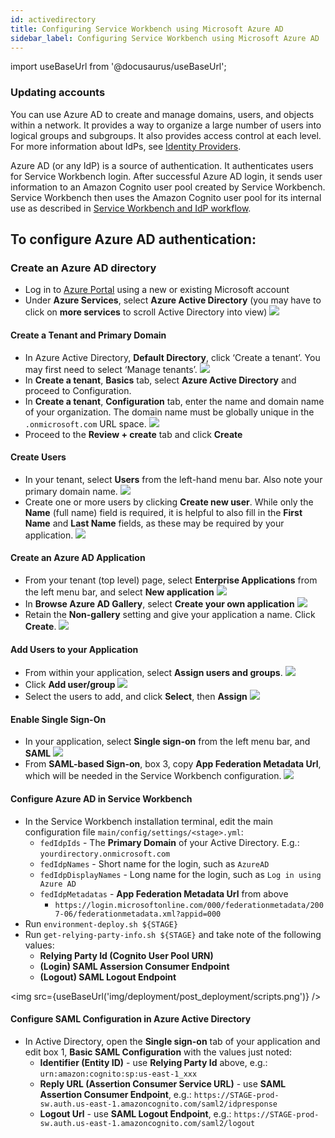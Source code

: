 ```yaml
---
id: activedirectory
title: Configuring Service Workbench using Microsoft Azure AD
sidebar_label: Configuring Service Workbench using Microsoft Azure AD
---
```

import useBaseUrl from '@docusaurus/useBaseUrl';

### Updating accounts

You can use Azure AD to create and manage domains, users, and objects within a network. It provides a way to organize a large number of users into logical groups and subgroups. It also provides access control at each level. For more information about IdPs, see [Identity Providers](https://docs.microsoft.com/en-us/azure/active-directory/external-identities/identity-providers).

Azure AD (or any IdP) is a source of authentication. It authenticates users for Service Workbench login. After successful Azure AD login, it sends user information to an Amazon Cognito user pool created by Service Workbench. Service Workbench then uses the Amazon Cognito user pool for its internal use as described in [Service Workbench and IdP workflow](/configuration_guide/workflow).

## To configure Azure AD authentication:

### Create an Azure AD directory
* Log in to [Azure Portal](https://portal.azure.com) using a new or existing Microsoft account
* Under **Azure Services**, select **Azure Active Directory** (you may have to click on **more services** to scroll Active Directory into view)
![](../images/active_directory_00.png)

#### Create a Tenant and Primary Domain
* In Azure Active Directory, **Default Directory**, click ‘Create a tenant’.  You may first need to select ‘Manage tenants’.
![](../images/active_directory_07.png)
* In **Create a tenant**, **Basics** tab, select **Azure Active Directory** and proceed to Configuration.
* In **Create a tenant**, **Configuration** tab, enter the name and domain name of your organization.  The domain name must be globally unique in the `.onmicrosoft.com`  URL space.
![](../images/active_directory_08.png)
* Proceed to the **Review + create** tab and click **Create**

#### Create Users
* In your tenant, select **Users** from the left-hand menu bar. Also note your primary domain name.
![](../images/active_directory_09.png)
* Create one or more users by clicking **Create new user**.  While only the **Name** (full name) field is required, it is helpful to also fill in the **First Name** and **Last Name** fields, as these may be required by your application.
![](../images/active_directory_10.png)

#### Create an Azure AD Application
* From your tenant (top level) page, select **Enterprise Applications** from the left menu bar, and select **New application**
![](../images/active_directory_01.png)
* In **Browse Azure AD Gallery**, select **Create your own application**
![](../images/active_directory_11.png)
* Retain the **Non-gallery** setting and give your application a name.  Click **Create**.
![](../images/active_directory_03.png)

#### Add Users to your Application
* From within your application, select **Assign users and groups**.
![](../images/active_directory_12.png)
* Click **Add user/group**
![](../images/active_directory_13.png)
* Select the users to add, and click **Select**, then **Assign**
![](../images/active_directory_14.png)

#### Enable Single Sign-On
* In your application, select **Single sign-on** from the left menu bar, and **SAML**
![](../images/active_directory_15.png)
* From **SAML-based Sign-on**, box 3, copy **App Federation Metadata Url**, which will be needed in the Service Workbench configuration.
![](../images/active_directory_16.png)

#### Configure Azure AD in Service Workbench
* In the Service Workbench installation terminal, edit the main configuration file `main/config/settings/<stage>.yml`:
	* `fedIdpIds` - The **Primary Domain** of your Active Directory.  E.g.: `yourdirectory.onmicrosoft.com`
	* `fedIdpNames` - Short name for the login, such as `AzureAD`
	* `fedIdpDisplayNames` - Long name for the login, such as `Log in using Azure AD`
	* `fedIdpMetadatas` - **App Federation Metadata Url** from above
		* `https://login.microsoftonline.com/000/federationmetadata/2007-06/federationmetadata.xml?appid=000`
* Run `environment-deploy.sh ${STAGE}`
* Run `get-relying-party-info.sh ${STAGE}` and take note of the following values:
	* **Relying Party Id (Cognito User Pool URN)**
	* **(Login) SAML Assersion Consumer Endpoint**
	* **(Logout) SAML Logout Endpoint**
    
<img src={useBaseUrl('img/deployment/post_deployment/scripts.png')} />

#### Configure SAML Configuration in Azure Active Directory
* In Active Directory, open the **Single sign-on** tab of your application and edit box 1, **Basic SAML Configuration** with the values just noted:
	* **Identifier (Entity ID)** - use **Relying Party Id** above, e.g.: `urn:amazon:cognito:sp:us-east-1_xxx`
	* **Reply URL (Assertion Consumer Service URL)** - use **SAML Assertion Consumer Endpoint**, e.g.: `https://STAGE-prod-sw.auth.us-east-1.amazoncognito.com/saml2/idpresponse`
	* **Logout Url** - use **SAML Logout Endpoint**, e.g.: `https://STAGE-prod-sw.auth.us-east-1.amazoncognito.com/saml2/logout`
